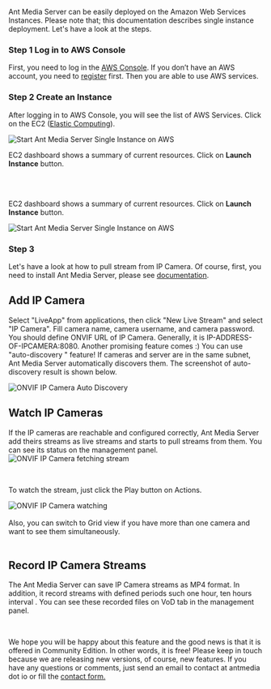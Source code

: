 Ant Media Server can be easily deployed on the Amazon Web Services Instances. Please note that; this documentation describes single instance deployment. Let's have a look at the steps.


### Step 1 Log in to AWS Console

First, you need to log in the [AWS Console](https://aws.amazon.com/console/). If you don’t have an AWS account, you need to [register](https://portal.aws.amazon.com/billing/signup#/start) first. Then you are able to use AWS services.

### Step 2 Create an Instance

After logging in to AWS Console, you will see the list of AWS Services. Click on the EC2 ([Elastic Computing](https://docs.aws.amazon.com/AWSEC2/latest/UserGuide/concepts.html)).

<img src="https://i0.wp.com/antmedia.io/wp-content/uploads/2019/02/Screenshot-from-2019-02-20-21-36-06-768x732.png" alt=" Start Ant Media Server Single Instance on AWS" />

EC2 dashboard shows a summary of current resources. Click on **Launch Instance** button.



<br>
<br>


EC2 dashboard shows a summary of current resources. Click on **Launch Instance** button.




<img src="https://i0.wp.com/antmedia.io/wp-content/uploads/2019/02/Screenshot-from-2019-02-20-21-36-21-768x385.png" alt=" Start Ant Media Server Single Instance on AWS" />



### Step 3 

Let's have a look at how to pull stream from IP Camera. Of course, first, you need to install Ant Media Server, please see <a href="https://antmedia.io/documentation/">documentation</a>.
<h2>Add IP Camera</h2>
Select "LiveApp" from applications, then click "New Live Stream" and select "IP Camera". Fill camera name, camera username, and camera password. You should define ONVIF URL of IP Camera. Generally, it is IP-ADDRESS-OF-IPCAMERA:8080.  Another promising feature comes :) You can use "auto-discovery " feature! If cameras and server are in the same subnet, Ant Media Server automatically discovers them. The screenshot of  auto-discovery result is shown below.
<ol></ol>
<img src="https://antmedia.io/wp-content/uploads/2018/03/Screenshot-from-2018-03-21-21-00-04-1024x536.png" alt="ONVIF IP Camera Auto Discovery"  class="aligncenter wp-image-3327" title="ONVIF IP Camera Auto Discovery" />
<h2>Watch IP Cameras</h2>
If the IP cameras are reachable and configured correctly, Ant Media Server add theirs streams as live streams and starts to pull streams from them. You can see its status on the management panel.

<img src="https://antmedia.io/wp-content/uploads/2018/03/Screenshot-from-2018-03-21-21-10-12-1024x372.png" alt="ONVIF IP Camera fetching stream" class="aligncenter wp-image-3328" title="ONVIF IP Camera fetching stream" />

&nbsp;

To watch the stream, just click the Play button on Actions.

<img src="https://antmedia.io/wp-content/uploads/2018/03/Screenshot-from-2018-03-21-21-15-15-1024x502.png" alt="ONVIF IP Camera watching"  class="aligncenter wp-image-3330" title="ONVIF IP Camera watching" />
<br/><br/>
Also, you can switch to Grid view if you have more than one camera and want to see them simultaneously.
<br/><br/>
<img src="https://antmedia.io/wp-content/uploads/2018/03/Screenshot-from-2018-03-21-21-17-47-1024x494.png" alt=""  class="aligncenter wp-image-3332" title="IP Camera watching in Grid View" />
<h2>Record IP Camera Streams</h2>
The Ant Media Server can save IP Camera streams as MP4 format. In addition, it record streams with defined periods such one hour, ten hours interval . You can see these recorded files on VoD tab in the management panel.
<br/>
<img src="https://antmedia.io/wp-content/uploads/2018/03/Screenshot-from-2018-03-21-21-19-46-1024x347.png" alt=""  class="aligncenter wp-image-3333" title="ONVIF IP Camera watching" />

&nbsp;

We hope you will be happy about this feature and the good news is that it is offered in Community Edition. In other words, it is free! Please keep in touch because we are releasing new versions, of course, new features. If you have any questions or comments,  just send an email to contact at antmedia dot io or fill the <a href="https://antmedia.io/#contact">contact form.</a>

&nbsp;